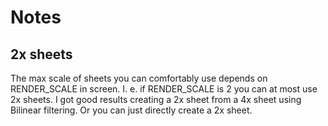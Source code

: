 # Notes

## 2x sheets

The max scale of sheets you can comfortably use depends on RENDER_SCALE in screen. I. e. if RENDER_SCALE is 2 you can at most use 2x sheets. I got good results creating a 2x sheet from a 4x sheet using Bilinear filtering. Or you can just directly create a 2x sheet.
